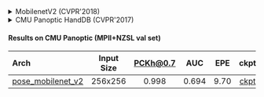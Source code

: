 <!-- [BACKBONE] -->

<details>
<summary>MobilenetV2 (CVPR'2018)</summary>

```bibtex
@inproceedings{sandler2018mobilenetv2,
  title={Mobilenetv2: Inverted residuals and linear bottlenecks},
  author={Sandler, Mark and Howard, Andrew and Zhu, Menglong and Zhmoginov, Andrey and Chen, Liang-Chieh},
  booktitle={Proceedings of the IEEE conference on computer vision and pattern recognition},
  pages={4510--4520},
  year={2018}
}
```

</details>

<!-- [DATASET] -->

<details>
<summary>CMU Panoptic HandDB (CVPR'2017)</summary>

```bibtex
@inproceedings{simon2017hand,
  title={Hand keypoint detection in single images using multiview bootstrapping},
  author={Simon, Tomas and Joo, Hanbyul and Matthews, Iain and Sheikh, Yaser},
  booktitle={Proceedings of the IEEE conference on Computer Vision and Pattern Recognition},
  pages={1145--1153},
  year={2017}
}
```

</details>

#### Results on CMU Panoptic (MPII+NZSL val set)

| Arch  | Input Size | PCKh@0.7 |  AUC  |  EPE  | ckpt    | log     |
| :--- | :--------: | :------: | :------: | :------: |:------: |:------: |
| [pose_mobilenet_v2](/configs/hand/2d_kpt_sview_rgb_img/topdown_heatmap/panoptic2d/mobilenetv2_panoptic_256x256.py) | 256x256 | 0.998 | 0.694 | 9.70 | [ckpt](https://download.openmmlab.com/mmpose/hand/mobilenetv2/mobilenetv2_panoptic_256x256-b733d98c_20210330.pth) | [log](https://download.openmmlab.com/mmpose/hand/mobilenetv2/mobilenetv2_panoptic_256x256_20210330.log.json) |
